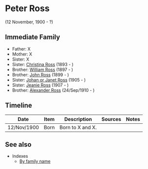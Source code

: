﻿---
layout: person
subject_key: i67099773
permalink: /people/i67099773
---

# Peter Ross
(12 November, 1900 - ?)

## Immediate Family

* Father: X
* Mother: X
* Sister: X
* Sister: [Christina Ross](./@10478196@-christina-ross-b1893-d.md) (1893 - )
* Brother: [William Ross](./@21369571@-william-ross-b1897-d.md) (1897 - )
* Brother: [John Ross](./@35298145@-john-ross-b1899-d.md) (1899 - )
* Sister: [Johan or Janet Ross](./@18017632@-johan-or-janet-ross-b1905-d.md) (1905 - )
* Sister: [Jeanie Ross](./@71751658@-jeanie-ross-b1907-d.md) (1907 - )
* Brother: [Alexander Ross](./@52064896@-alexander-ross-b1910-9-24-d.md) (24/Sep/1910 - )

## Timeline

Date | Item | Description | Sources | Notes
---|---|---|---|---
12/Nov/1900 | Born | Born to X and X. |  | 


## See also

- Indexes
  - [By family name](../index-by-family-name.md)
